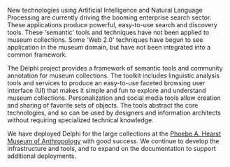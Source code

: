 New technologies using Artificial Intelligence and Natural Language Processing are currently driving the booming enterprise search sector. These applications produce powerful, easy-to-use search and discovery tools. These 'semantic' tools and techniques have not been applied to museum collections. Some 'Web 2.0' techniques have begun to see application in the museum domain, but have not been integrated into a common framework.

The Delphi project provides a framework of semantic tools and community annotation for museum collections. The toolkit includes linguistic analysis tools and services to produce an easy-to-use faceted browsing user interface (UI) that makes it simple and fun to explore and understand museum collections. Personalization and social media tools allow creation and sharing of favorite sets of objects. The tools abstract the core technologies, and so can be used by designers and information architects without requiring specialized technical knowledge.

We have deployed Delphi for the large collections at the [Phoebe A. Hearst Museum of Anthropology](http://pahma.berkeley.edu/delphi) with good success. We continue to develop the infrastructure and tools, and to expand on the documentation to support additional deployments.